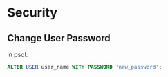 # Security
## Change User Password
in psql:
```sql
ALTER USER user_name WITH PASSWORD 'new_password';
```
